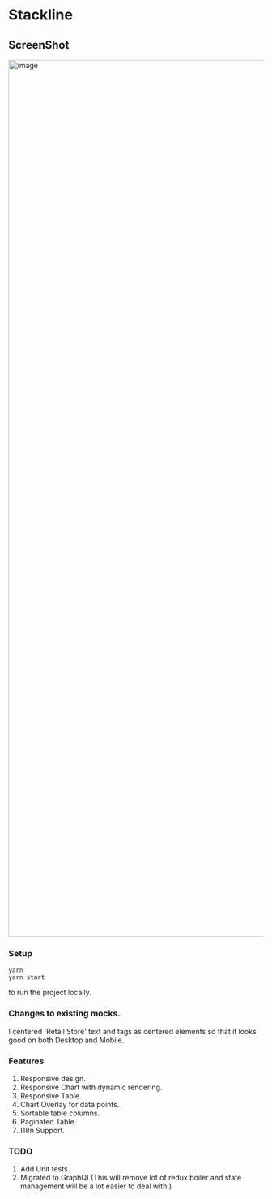 # Stackline

## ScreenShot

<img width="1728" alt="image" src="https://user-images.githubusercontent.com/1271995/188213381-e60a9fae-fbc8-490b-988f-b4b75633aef0.png">

### Setup
```
yarn
yarn start
```
to run the project locally.

### Changes to existing mocks.

I centered 'Retail Store' text and tags as centered elements so that it looks good on both Desktop and Mobile.

### Features
1. Responsive design. 
2. Responsive Chart with dynamic rendering.
3. Responsive Table.
4. Chart Overlay for data points.
5. Sortable table columns.
6. Paginated Table. 
7. I18n Support. 

### TODO

1. Add Unit tests.
2. Migrated to GraphQL(This will remove lot of redux boiler and state management will be a lot easier to deal with )
